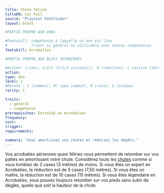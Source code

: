 ```yaml
---
title: Chute féline
titleEN: Cat Fall
source: "Playtest Pathfinder"
layout: block

#PARTIE PROPRE AUX DONS

#Featskill: compétence à laquelle un don est liée
#           (rien) si général ou utilisable avec toutes compétences
featskill: Acrobaties

#PARTIE PROPRE AUX BLOCS TECHNIQUES

#Action: (rien), 1/2/3 (1/2/3 action[s]), R (réaction), L (action libre)
action: 
type: don
level: 1
#Rareté : C (commun), PC (peu commun), R (rare), U (unique)
rarity: C

traits:
  - général
  - compétence
prerequisites: Entraîné en Acrobaties
frequency:
cost:
trigger:
requirements:

summary: "Vous amortissez vos chutez et réduisez les dégâts."
---
```


Vos acrobaties aériennes quasi félines vous permettent de retomber sur vos pattes en amortissant votre chute. Considérez touts les [chutes](/ch9-jouer-à-pathfinder/mouvement-et-positionnement.html#tomber) comme si vous tombiez de 2 cases (3 mètres) de moins. Si vous êtes un expert en Acrobaties, la réduction est de 5 cases (7,50 mètres). Si vous êtes un maître, la réduction est de 10 cases (15 mètres). Si vous êtes légendaire en Acrobaties, vous pouvez toujours retomber sur vos pieds sans subir de dégâts, quelle que soit la hauteur de la chute.